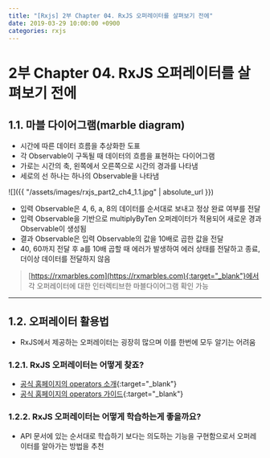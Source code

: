 ```yaml
---
title: "[Rxjs] 2부 Chapter 04. RxJS 오퍼레이터를 살펴보기 전에"
date: 2019-03-29 10:00:00 +0900
categories: rxjs
---
```


# 2부 Chapter 04. RxJS 오퍼레이터를 살펴보기 전에

## 1.1. 마블 다이어그램(marble diagram)

- 시간에 따른 데이터 흐름을 추상화한 도표
- 각 Observable이 구독될 때 데이터의 흐름을 표현하는 다이어그램
- 가로는 시간의 축, 왼쪽에서 오른쪽으로 시간의 경과를 나타냄
- 세로의 선 하나는 하나의 Observable을 나타냄

![]({{ "/assets/images/rxjs_part2_ch4_1.1.jpg" | absolute_url }})

- 입력 Observable은 4, 6, a, 8의 데이터를 순서대로 보내고 정상 완료 여부를 전달
- 입력 Observable을 기반으로 multiplyByTen 오퍼레이터가 적용되어 새로운 경과 Observable이 생성됨
- 결과 Observable은 입력 Observable의 값을 10배로 곱한 값을 전달
- 40, 60까지 전달 후 a를 10배 곱할 때 에러가 발생하여 에러 상태를 전달하고 종료, 더이상 데이터를 전달하지 않음

> [https://rxmarbles.com](https://rxmarbles.com){:target="_blank"}에서 각 오퍼레이터에 대한 인터렉티브한 마블다이어그램 확인 가능

---

## 1.2. 오퍼레이터 활용법

- RxJS에서 제공하는 오퍼레이터는 굉장히 많으며 이를 한번에 모두 알기는 어려움

### 1.2.1. RxJS 오퍼레이터는 어떻게 찾죠?

- [공식 홈페이지의 operators 소개](http://reactivex.io/documentation/ko/operators.html){:target="_blank"}
- [공식 홈페이지의 operators 가이드](http://reactivex.io/rxjs/manual/overview.html#choose-an-operator){:target="_blank"}

### 1.2.2. RxJS 오퍼레이터는 어떻게 학습하는게 좋을까요?

- API 문서에 있는 순서대로 학습하기 보다는 의도하는 기능을 구현함으로서 오퍼레이터를 알아가는 방법을 추천